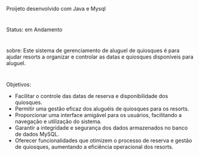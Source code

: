 Proijeto desenvolvido com Java e Mysql
#
Status: em Andamento
#
sobre:
Este sistema de gerenciamento de aluguel de quiosques é  para ajudar resorts a organizar e controlar as datas e quiosques disponíveis para aluguel.
#
Objetivos:
* Facilitar o controle das datas de reserva e disponibilidade dos quiosques.
* Permitir uma gestão eficaz dos aluguéis de quiosques para os resorts.
* Proporcionar uma interface amigável para os usuários, facilitando a navegação e utilização do sistema.
* Garantir a integridade e segurança dos dados armazenados no banco de dados MySQL.
* Oferecer funcionalidades que otimizem o processo de reserva e gestão de quiosques, aumentando a eficiência operacional dos resorts.
